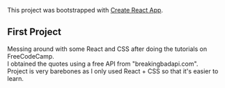 This project was bootstrapped with [Create React App](https://github.com/facebook/create-react-app).

## First Project

Messing around with some React and CSS after doing the tutorials on FreeCodeCamp. <br />
I obtained the quotes using a free API from "breakingbadapi.com". <br />
Project is very barebones as I only used React + CSS so that it's easier to learn. 

